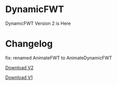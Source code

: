 # DynamicFWT
DynamicFWT Version 2 is Here

# Changelog
fix: renamed AnimateFWT to AnimateDynamicFWT

<a href="https://github.com/BrandonAI2/DynamicFWT/raw/main/dynamic-f-w-t/com.brandonang.dynamicfwt-v2.aix">Download V2</a>

<a href="https://github.com/BrandonAI2/DynamicFWT/raw/main/dynamic-f-w-t/out/com.brandonang.dynamicfwt.aix">Download V1</a>
